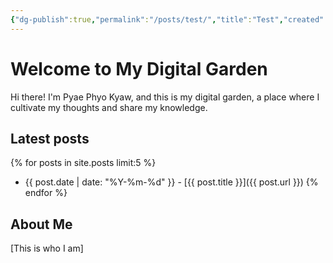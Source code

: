 ```yaml
---
{"dg-publish":true,"permalink":"/posts/test/","title":"Test","created":"2025-03-21"}
---
```


# Welcome to My Digital Garden

Hi there! I'm Pyae Phyo Kyaw, and this is my digital garden, a place where I cultivate my thoughts and share my knowledge.

## Latest posts

{% for posts in site.posts limit:5 %}
- {{ post.date | date: "%Y-%m-%d" }} - [{{ post.title }}]({{ post.url }})
{% endfor %}

## About Me

[This is who I am]